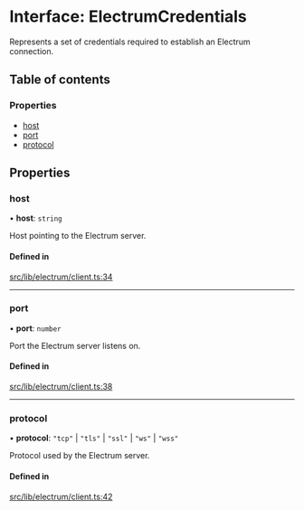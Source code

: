 # Interface: ElectrumCredentials

Represents a set of credentials required to establish an Electrum connection.

## Table of contents

### Properties

- [host](ElectrumCredentials.md#host)
- [port](ElectrumCredentials.md#port)
- [protocol](ElectrumCredentials.md#protocol)

## Properties

### host

• **host**: `string`

Host pointing to the Electrum server.

#### Defined in

[src/lib/electrum/client.ts:34](https://github.com/keep-network/tbtc-v2/blob/main/typescript/src/lib/electrum/client.ts#L34)

___

### port

• **port**: `number`

Port the Electrum server listens on.

#### Defined in

[src/lib/electrum/client.ts:38](https://github.com/keep-network/tbtc-v2/blob/main/typescript/src/lib/electrum/client.ts#L38)

___

### protocol

• **protocol**: ``"tcp"`` \| ``"tls"`` \| ``"ssl"`` \| ``"ws"`` \| ``"wss"``

Protocol used by the Electrum server.

#### Defined in

[src/lib/electrum/client.ts:42](https://github.com/keep-network/tbtc-v2/blob/main/typescript/src/lib/electrum/client.ts#L42)
